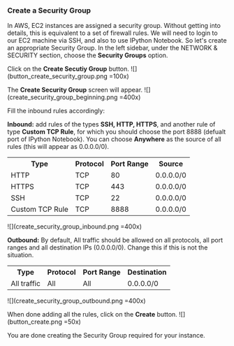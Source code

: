 ### Create a Security Group

In AWS, EC2 instances are assigned a security group. Without getting into details, this is equivalent to a set of firewall rules. We will need to login to our EC2 machine via SSH, and also to use IPython Notebook. So let's create an appropriate Security Group. In the left sidebar, under the NETWORK & SECURITY section, choose the **Security Groups** option.
 
Click on the **Create Secutiy Group** button. ![](button_create_security_group.png =100x)

The **Create Security Group** screen will appear.
![](create_security_group_beginning.png =400x)

Fill the inbound rules accordingly:

**Inbound:** add rules of the types **SSH, HTTP, HTTPS**, and another rule of type **Custom TCP Rule**, for which you should choose the port 8888 (defualt port of IPython Notebook). You can choose **Anywhere** as the source of all rules (this will appear as 0.0.0.0/0).
 
<table>
	<tr>
		<th>Type</th>
		<th>Protocol</th>
		<th>Port Range</th>
		<th>Source</th>
	</tr>
	<tr>
		<td>HTTP</td>
		<td>TCP</td>
		<td>80</td>
		<td>0.0.0.0/0</td>
	</tr>
	<tr>
		<td>HTTPS</td>
		<td>TCP</td>
		<td>443</td>
		<td>0.0.0.0/0</td>
	</tr>
	<tr>
		<td>SSH</td>
		<td>TCP</td>
		<td>22</td>
		<td>0.0.0.0/0</td>
	</tr>
	<tr>
		<td>Custom TCP Rule</td>
		<td>TCP</td>
		<td>8888</td>
		<td>0.0.0.0/0</td>
	</tr>	
</table>

![](create_security_group_inbound.png =400x)

**Outbound:** By default, All traffic should be allowed on all protocols, all port ranges and all destination IPs (0.0.0.0/0). Change this if this is not the situation.

<table>
	<tr>
		<th>Type</th>
		<th>Protocol</th>
		<th>Port Range</th>
		<th>Destination</th>
	</tr>
	<tr>
		<td>All traffic</td>
		<td>All</td>
		<td>All</td>
		<td>0.0.0.0/0</td>
	</tr>
</table>
![](create_security_group_outbound.png =400x)
When done adding all the rules, click on the **Create** button. ![](button_create.png =50x)
You are done creating the Security Group required for your instance.